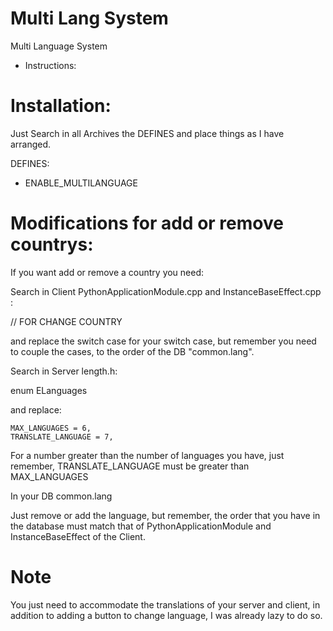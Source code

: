 # Multi Lang System
Multi Language System


- Instructions:

# Installation:

Just Search in all Archives the DEFINES and place things as I have arranged.

DEFINES: 

- ENABLE_MULTILANGUAGE

# Modifications for add or remove countrys:

If you want add or remove a country you need:

Search in Client PythonApplicationModule.cpp and InstanceBaseEffect.cpp :

// FOR CHANGE COUNTRY

and replace the switch case for your switch case, but remember you need to couple the cases, to the order of the DB "common.lang".

Search in Server length.h:

enum ELanguages

and replace:

	MAX_LANGUAGES = 6,
	TRANSLATE_LANGUAGE = 7,
	
For a number greater than the number of languages you have, just remember, TRANSLATE_LANGUAGE must be greater than MAX_LANGUAGES

In your DB common.lang 

Just remove or add the language, but remember, the order that you have in the database must match that of PythonApplicationModule and InstanceBaseEffect of the Client.

# Note

You just need to accommodate the translations of your server and client, in addition to adding a button to change language, I was already lazy to do so.
